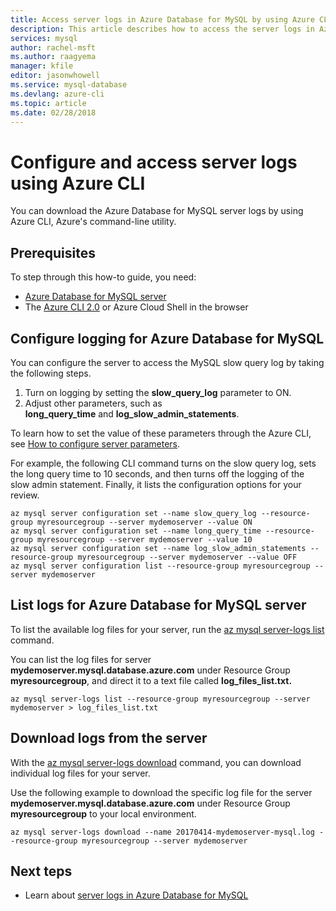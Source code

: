 ```yaml
---
title: Access server logs in Azure Database for MySQL by using Azure CLI
description: This article describes how to access the server logs in Azure Database for MySQL using the Azure CLI command line utility.
services: mysql
author: rachel-msft
ms.author: raagyema
manager: kfile
editor: jasonwhowell
ms.service: mysql-database
ms.devlang: azure-cli
ms.topic: article
ms.date: 02/28/2018
---
```

# Configure and access server logs using Azure CLI
You can download the Azure Database for MySQL server logs by using Azure CLI, Azure's command-line utility.

## Prerequisites
To step through this how-to guide, you need:
- [Azure Database for MySQL server](quickstart-create-mysql-server-database-using-azure-cli.md)
- The [Azure CLI 2.0](/cli/azure/install-azure-cli) or Azure Cloud Shell in the browser

## Configure logging for Azure Database for MySQL
You can configure the server to access the MySQL slow query log by taking the following steps.
1. Turn on logging by setting the **slow\_query\_log** parameter to ON.
2. Adjust other parameters, such as **long\_query\_time** and **log\_slow\_admin\_statements**.

To learn how to set the value of these parameters through the Azure CLI, see [How to configure server parameters](howto-configure-server-parameters-using-cli.md). 

For example, the following CLI command turns on the slow query log, sets the long query time to 10 seconds, and then turns off the logging of the slow admin statement. Finally, it lists the configuration options for your review.
```azurecli-interactive
az mysql server configuration set --name slow_query_log --resource-group myresourcegroup --server mydemoserver --value ON
az mysql server configuration set --name long_query_time --resource-group myresourcegroup --server mydemoserver --value 10
az mysql server configuration set --name log_slow_admin_statements --resource-group myresourcegroup --server mydemoserver --value OFF
az mysql server configuration list --resource-group myresourcegroup --server mydemoserver
```

## List logs for Azure Database for MySQL server
To list the available log files for your server, run the [az mysql server-logs list](/cli/azure/mysql/server-logs#az_mysql_server_logs_list) command.

You can list the log files for server **mydemoserver.mysql.database.azure.com** under Resource Group **myresourcegroup**, and direct it to a text file called **log\_files\_list.txt.**
```azurecli-interactive
az mysql server-logs list --resource-group myresourcegroup --server mydemoserver > log_files_list.txt
```
## Download logs from the server
With the [az mysql server-logs download](/cli/azure/mysql/server-logs#az_mysql_server_logs_download) command, you can download individual log files for your server. 

Use the following example to download the specific log file for the server **mydemoserver.mysql.database.azure.com** under Resource Group **myresourcegroup** to your local environment.
```azurecli-interactive
az mysql server-logs download --name 20170414-mydemoserver-mysql.log --resource-group myresourcegroup --server mydemoserver
```

## Next teps
- Learn about [server logs in Azure Database for MySQL](concepts-server-logs.md)

